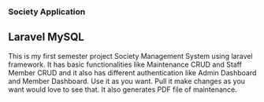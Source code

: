 ### Society Application
## Laravel MySQL 
This is my first semester project Society Management System using laravel framework. It has basic functionalities like Maintenance CRUD and Staff Member CRUD and it also has different authentication like Admin Dashboard and Member Dashboard. Use it as you want. Pull it make changes as you want would love to see that.
It also generates PDF file of maintenance.
